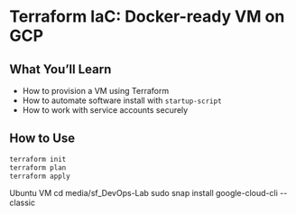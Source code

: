 # Terraform IaC: Docker-ready VM on GCP

## What You’ll Learn

- How to provision a VM using Terraform
- How to automate software install with `startup-script`
- How to work with service accounts securely

## How to Use

```bash
terraform init
terraform plan
terraform apply

```
Ubuntu VM
cd media/sf_DevOps-Lab
sudo snap install google-cloud-cli --classic